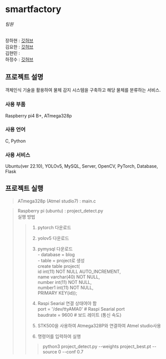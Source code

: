 # smartfactory

###### 팀원
장하현 : [깃허브](https://github.com/ndg5778)  
김요한 : [깃허브](https://github.com/kimyohan12)  
김현민 :   
하정수 : [깃허브](https://github.com/jungsu00)  


## 프로젝트 설명
객체인식 기술을 활용하여 물체 감지 시스템을 구축하고 해당 물체를 분류하는 서비스.

### 사용 부품
Raspberry pi4 B+, ATmega328p

### 사용 언어
C, Python

### 사용 서비스
Ubuntu(ver 22.10), YOLOv5, MySQL, Server, OpenCV, PyTorch, Database, Flask

## 프로젝트 실행
> ATmega328p (Atmel studio7) : main.c  

> Raspberry pi (ubuntu) : project_detect.py  
> 실행 방법  
>   
> > 1. pytorch 다운로드  
> > 2. yolov5 다운로드  
> > 3. pymysql 다운로드  
    - database = blog  
    - table = project로 생성  
     		create table project(  
     		id int(11) NOT NULL AUTO_INCREMENT,  
     		name varchar(40) NOT NULL,  
            number int(11) NOT NULL,  
    		number1 int(11) NOT NULL,  
     		PRIMARY KEY(id));  
> >		
> > 4. Raspi Searial 연결 상태여야 함  
> > 	port = '/dev/ttyAMA0'   # Raspi Searial port  
> > 	baudrate = 9600         # 보드 레이트 (통신 속도)  
> >   
> > 5. STK500을 사용하여 Atmega328P와 연결하여 Atmel studio사용  
> > 6. 명령어를 입력하여 실행  
> > > python3 project_detect.py --weights project_best.pt --source 0 --conf 0.7